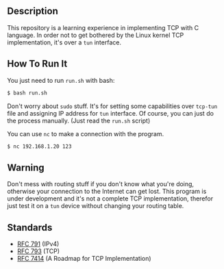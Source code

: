 ## Description

This repository is a learning experience in implementing TCP with C language. In order not to get bothered by the Linux kernel TCP implementation, it's over a `tun` interface.

## How To Run It

You just need to run `run.sh` with bash:

```bash
$ bash run.sh
```

Don't worry about `sudo` stuff. It's for setting some capabilities over `tcp-tun` file and assigning IP address for `tun` interface. Of course, you can just do the process manually. (Just read the `run.sh` script)

You can use `nc` to make a connection with the program.

```bash
$ nc 192.168.1.20 123
```

## Warning

Don't mess with routing stuff if you don't know what you're doing, otherwise your connection to the Internet can get lost. This program is under development and it's not a complete TCP implementation, therefor just test it on a `tun` device without changing your routing table.

## Standards

- [RFC 791](https://datatracker.ietf.org/doc/html/rfc791) (IPv4)
- [RFC 793](https://datatracker.ietf.org/doc/html/rfc793) (TCP)
- [RFC 7414](https://datatracker.ietf.org/doc/html/rfc7414#section-2) (A Roadmap for TCP Implementation)
